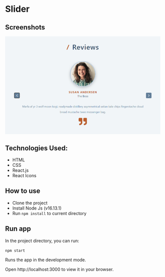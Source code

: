 # Slider

## Screenshots

![Screenshot](./screenshot.png)

## Technologies Used:
- HTML
- CSS
- React.js
- React Icons

## How to use
- Clone the project
- Install Node Js (v16.13.1)
- Run `npm install` to current directory

## Run app
In the project directory, you can run:

`npm start`

Runs the app in the development mode.

Open http://localhost:3000 to view it in your browser.